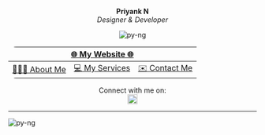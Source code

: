 <p align="center"><strong>Priyank N</strong> <br>
<em>Designer & Developer</em></p>

<p align="center"> <img src="https://komarev.com/ghpvc/?username=py-ng&label=Profile%20Views&color=42f048&style=flat" alt="py-ng" /> </p>

<table align="center" style="border-radius:1em">
<thead>
  <tr>
    <th colspan="3"><a href="https://pyng.win" target="_blank">🌐 My Website 🌐</a></th>
  </tr>
</thead>
<tbody>
  <tr>
    <td><a href="https://pyng.win/about" target="_blank">👨🏻‍💻 About Me</a></td>
    <td><a href="https://pyng.win/services" target="_blank">💻 My Services</a></td>
    <td><a href="https://pyng.win/contact" target="_blank">✉️ Contact Me</a></td>
  </tr>
</tbody>
</table>
<div align="center">
Connect with me on: <br>
<a href="https://linkedin.com/in/py-ng" target="_blank"><img align="center" src="https://raw.githubusercontent.com/rahuldkjain/github-profile-readme-generator/master/src/images/icons/Social/linked-in-alt.svg" alt="py-ng" height="20" width="20" /></a>
</div>
<hr>

<p><img align="center" src="https://github-readme-streak-stats.herokuapp.com/?user=py-ng&theme=dark" alt="py-ng" /></p>
